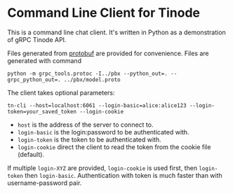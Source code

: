 # Command Line Client for Tinode

This is a command line chat client. It's written in Python as a demonstration of gRPC Tinode API.

Files generated from [protobuf](../pbx/model.proto) are provided for convenience. Files are generated with command
```
python -m grpc_tools.protoc -I../pbx --python_out=. --grpc_python_out=. ../pbx/model.proto
```

The client takes optional parameters:
```
tn-cli --host=localhost:6061 --login-basic=alice:alice123 --login-token=your_saved_token --login-cookie
```

 * `host` is the address of the server to connect to.
 * `login-basic` is the login:password to be authenticated with.
 * `login-token` is the token to be authenticated with.
 * `login-cookie` direct the client to read the token from the cookie file (default).

 If multiple `login-XYZ` are provided, `login-cookie` is used first, then `login-token` then `login-basic`. Authentication with token is much faster than with username-password pair.
